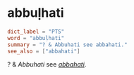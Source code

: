 # abbuḷhati

``` toml
dict_label = "PTS"
word = "abbuḷhati"
summary = "? & Abbuhati see abbahati."
see_also = ["abbahati"]
```

? & *Abbuhati* see *[abbahati](abbahati.md)*.

